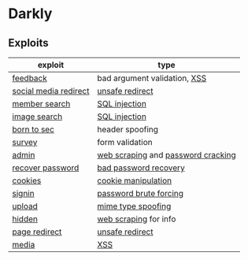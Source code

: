 # Darkly

## Exploits

| exploit                                       | type                                                                                                                                |
| -                                             | -                                                                                                                                   |
| [feedback](./feedback/README.md)              | bad argument validation, [XSS](https://www.owasp.org/index.php/Cross-site_Scripting_(XSS))                                          |
| [social media redirect](./redirect/README.md) | [unsafe redirect](https://cheatsheetseries.owasp.org/cheatsheets/Unvalidated_Redirects_and_Forwards_Cheat_Sheet.html)               |
| [member search](./member/README.md)           | [SQL injection](https://www.owasp.org/index.php/SQL_Injection)                                                                      |
| [image search](./searchimg/README.md)         | [SQL injection](https://www.owasp.org/index.php/SQL_Injection)                                                                      |
| [born to sec](./born-to-sec/README.md)        | header spoofing                                                                                                                     |
| [survey](./survey/README.md)                  | form validation                                                                                                                     |
| [admin](./admin/README.md)                    | [web scraping](https://en.wikipedia.org/wiki/Web_scraping) and [password cracking](https://en.wikipedia.org/wiki/Password_cracking) |
| [recover password](./recover/README.md)       | [bad password recovery](https://www.owasp.org/index.php/Testing_for_weak_password_change_or_reset_functionalities_(OTG-AUTHN-009))  |
| [cookies](./cookies/README.md)                | [cookie manipulation](https://portswigger.net/kb/issues/00500b02_cookie-manipulation-stored-dom-based)                              |
| [signin](./signin/README.md)                  | [password brute forcing](https://www.owasp.org/index.php/Brute_force_attack)                                                        |
| [upload](./upload/README.md)                  | [mime type spoofing](https://developer.mozilla.org/en-US/docs/Web/HTTP/Basics_of_HTTP/MIME_types)                                   |
| [hidden](./hidden/README.md)                  | [web scraping](https://en.wikipedia.org/wiki/Web_scraping) for info                                                                 |
| [page redirect](./page/README.md)             | [unsafe redirect](https://cheatsheetseries.owasp.org/cheatsheets/Unvalidated_Redirects_and_Forwards_Cheat_Sheet.html)               |
| [media](./media/README.md)                    | [XSS](https://www.owasp.org/index.php/Cross-site_Scripting_(XSS))                                                                   |
